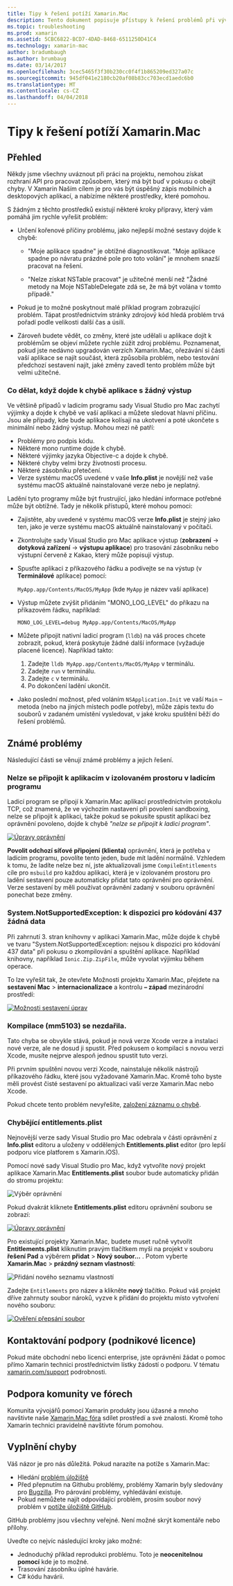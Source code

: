 ```yaml
---
title: Tipy k řešení potíží Xamarin.Mac
description: Tento dokument popisuje přístupy k řešení problémů při vývoji aplikací Xamarin.Mac.
ms.topic: troubleshooting
ms.prod: xamarin
ms.assetid: 5CBC6822-BCD7-4DAD-8468-6511250D41C4
ms.technology: xamarin-mac
author: bradumbaugh
ms.author: brumbaug
ms.date: 03/14/2017
ms.openlocfilehash: 3cec5465f3f30b230cc0f4f1b865209ed327a07c
ms.sourcegitcommit: 945df041e2180cb20af08b83cc703ecd1aedc6b0
ms.translationtype: MT
ms.contentlocale: cs-CZ
ms.lasthandoff: 04/04/2018
---
```

# <a name="xamarinmac-troubleshooting-tips"></a>Tipy k řešení potíží Xamarin.Mac

## <a name="overview"></a>Přehled

Někdy jsme všechny uváznout při práci na projektu, nemohou získat rozhraní API pro pracovat způsobem, který má být buď v pokusu o obejít chyby. V Xamarin Naším cílem je pro vás být úspěšný zápis mobilních a desktopových aplikací, a nabízíme některé prostředky, které pomohou.

S žádným z těchto prostředků existují některé kroky přípravy, který vám pomáhá jim rychle vyřešit problém:

- Určení kořenové příčiny problému, jako nejlepší možné sestavy dojde k chybě:
 
     - "Moje aplikace spadne" je obtížné diagnostikovat. "Moje aplikace spadne po návratu prázdné pole pro toto volání" je mnohem snazší pracovat na řešení.

     - "Nelze získat NSTable pracovat" je užitečné menší než "Žádné metody na Moje NSTableDelegate zdá se, že má být volána v tomto případě."

- Pokud je to možné poskytnout malé příklad program zobrazující problém. Tápat prostřednictvím stránky zdrojový kód hledá problém trvá pořadí podle velikosti další čas a úsilí.

- Zároveň budete vědět, co změny, které jste udělali u aplikace dojít k problémům se objeví můžete rychle zúžit zdroj problému. Poznamenat, pokud jste nedávno upgradován verzích Xamarin.Mac, ořezávání si části vaší aplikace se najít součást, která způsobila problém, nebo testování předchozí sestavení najít, jaké změny zavedl tento problém může být velmi užitečné.


### <a name="what-to-do-when-your-app-crashes-with-no-output"></a>Co dělat, když dojde k chybě aplikace s žádný výstup

Ve většině případů v ladicím programu sady Visual Studio pro Mac zachytí výjimky a dojde k chybě ve vaší aplikaci a můžete sledovat hlavní příčinu. Jsou ale případy, kde bude aplikace kolísají na ukotvení a poté ukončete s minimální nebo žádný výstup. Mohou mezi ně patří:

- Problémy pro podpis kódu.
- Některé mono runtime dojde k chybě.
- Některé výjimky jazyka Objective-c a dojde k chybě.
- Některé chyby velmi brzy životnosti procesu.
- Některé zásobníku přetečení.
- Verze systému macOS uvedené v vaše **Info.plist** je novější než vaše systému macOS aktuálně nainstalované verze nebo je neplatný.

Ladění tyto programy může být frustrující, jako hledání informace potřebné může být obtížné. Tady je několik přístupů, které mohou pomoci:

- Zajistěte, aby uvedené v systému macOS verze **Info.plist** je stejný jako ten, jako je verze systému macOS aktuálně nainstalovaný v počítači.
- Zkontrolujte sady Visual Studio pro Mac aplikace výstup (**zobrazení** -> **dotyková zařízení** -> **výstupu aplikace**) pro trasování zásobníku nebo výstupní červeně z Kakao, který může popisují výstup.
- Spusťte aplikaci z příkazového řádku a podívejte se na výstup (v **Terminálové** aplikace) pomocí: 

     `MyApp.app/Contents/MacOS/MyApp` (kde `MyApp` je název vaší aplikace)
- Výstup můžete zvýšit přidáním "MONO_LOG_LEVEL" do příkazu na příkazovém řádku, například: 

     `MONO_LOG_LEVEL=debug MyApp.app/Contents/MacOS/MyApp`
- Můžete připojit nativní ladicí program (`lldb`) na váš proces chcete zobrazit, pokud, která poskytuje žádné další informace (vyžaduje placené licence). Například takto:

    1. Zadejte `lldb MyApp.app/Contents/MacOS/MyApp` v terminálu.
    2. Zadejte `run` v terminálu.
    3. Zadejte `c` v terminálu.
    4. Po dokončení ladění ukončit.
- Jako poslední možnost, před voláním `NSApplication.Init` ve vaší `Main` – metoda (nebo na jiných místech podle potřeby), může zápis textu do souborů v zadaném umístění vysledovat, v jaké kroku spuštění běží do řešení problémů.

## <a name="known-issues"></a>Známé problémy

Následující části se věnují známé problémy a jejich řešení.

### <a name="unable-to-connect-to-the-debugger-in-sandboxed-apps"></a>Nelze se připojit k aplikacím v izolovaném prostoru v ladicím programu

Ladicí program se připojí k Xamarin.Mac aplikací prostřednictvím protokolu TCP, což znamená, že ve výchozím nastavení při povolení sandboxing, nelze se připojit k aplikaci, takže pokud se pokusíte spustit aplikaci bez oprávnění povoleno, dojde k chybě *"nelze se připojit k ladicí program"*. 

[![Úpravy oprávnění](troubleshooting-images/debug01.png "úpravy oprávnění")](troubleshooting-images/debug01-large.png#lightbox)

**Povolit odchozí síťové připojení (klienta)** oprávnění, která je potřeba v ladicím programu, povolíte tento jeden, bude mít ladění normálně. Vzhledem k tomu, že ladíte nelze bez ní, jste aktualizovali jsme `CompileEntitlements` cíle pro `msbuild` pro každou aplikaci, která je v izolovaném prostoru pro ladění sestavení pouze automaticky přidat tato oprávnění pro oprávnění. Verze sestavení by měli používat oprávnění zadaný v souboru oprávnění ponechat beze změny.

### <a name="systemnotsupportedexception-no-data-is-available-for-encoding-437"></a>System.NotSupportedException: k dispozici pro kódování 437 žádná data
 
Při zahrnutí 3. stran knihovny v aplikaci Xamarin.Mac, může dojde k chybě ve tvaru "System.NotSupportedException: nejsou k dispozici pro kódování 437 data" při pokusu o zkompilování a spuštění aplikace. Například knihovny, například `Ionic.Zip.ZipFile`, může vyvolat výjimku během operace.

To lze vyřešit tak, že otevřete Možnosti projektu Xamarin.Mac, přejdete na **sestavení Mac** > **internacionalizace** a kontrolu **– západ** mezinárodní prostředí:

[![Možnosti sestavení úprav](troubleshooting-images/issue01.png "sestavení možnosti úprav")](troubleshooting-images/issue01-large.png#lightbox)

### <a name="failed-to-compile-mm5103"></a>Kompilace (mm5103) se nezdařila.

Tato chyba se obvykle stává, pokud je nová verze Xcode verze a instalaci nové verze, ale ne dosud ji spustit. Před pokusem o kompilaci s novou verzi Xcode, musíte nejprve alespoň jednou spustit tuto verzi.

Při prvním spuštění novou verzi Xcode, nainstaluje několik nástrojů příkazového řádku, které jsou vyžadované Xamarin.Mac. Kromě toho byste měli provést čisté sestavení po aktualizaci vaší verze Xamarin.Mac nebo Xcode.

Pokud chcete tento problém nevyřešíte, [založení záznamu o chybě](#filing-a-bug).

### <a name="missing-entitlementsplist"></a>Chybějící entitlements.plist

Nejnovější verze sady Visual Studio pro Mac odebrala v části oprávnění z **Info.plist** editoru a uloženy v oddělených **Entitlements.plist** editor (pro lepší podporu více platforem s Xamarin.iOS).

Pomocí nové sady Visual Studio pro Mac, když vytvoříte nový projekt aplikace Xamarin.Mac **Entitlements.plist** soubor bude automaticky přidán do stromu projektu:

![Výběr oprávnění](troubleshooting-images/entitlements01.png "výběr oprávnění")

Pokud dvakrát kliknete **Entitlements.plist** editoru oprávnění souboru se zobrazí:

[![Úpravy oprávnění](troubleshooting-images/entitlements02.png "úpravy oprávnění")](troubleshooting-images/entitlements02-large.png#lightbox)

Pro existující projekty Xamarin.Mac, budete muset ručně vytvořit **Entitlements.plist** kliknutím pravým tlačítkem myši na projekt v souboru **řešení Pad** a výběrem **přidat**  >  **Nový soubor...** . Potom vyberte **Xamarin.Mac** > **prázdný seznam vlastností**:

![Přidání nového seznamu vlastností](troubleshooting-images/entitlements03.png "přidání nového seznamu vlastností")

Zadejte `Entitlements` pro název a klikněte **nový** tlačítko. Pokud váš projekt dříve zahrnuty soubor nároků, vyzve k přidání do projektu místo vytvoření nového souboru:

[![Ověření přepsání soubor](troubleshooting-images/entitlements04.png "ověření přepsat souboru")](troubleshooting-images/entitlements04-large.png#lightbox)

## <a name="contacting-support-business-or-enterprise-licenses"></a>Kontaktování podpory (podnikové licence)

Pokud máte obchodní nebo licenci enterprise, jste oprávněni žádat o pomoc přímo Xamarin technici prostřednictvím lístky žádostí o podporu. V tématu [xamarin.com/support](http://xamarin.com/support) podrobnosti.

## <a name="community-support-on-the-forums"></a>Podpora komunity ve fórech

Komunita vývojářů pomocí Xamarin produkty jsou úžasné a mnoho navštivte naše [Xamarin.Mac fóra](http://forums.xamarin.com/categories/mac) sdílet prostředí a své znalosti. Kromě toho Xamarin technici pravidelně navštivte fórum pomohou.

<a name="filing-a-bug"/>

## <a name="filing-a-bug"></a>Vyplnění chyby

Váš názor je pro nás důležitá. Pokud narazíte na potíže s Xamarin.Mac:

- Hledání [problém úložiště](https://github.com/xamarin/xamarin-macios/issues) 
- Před přepnutím na Githubu problémy, problémy Xamarin byly sledovány pro [Bugzilla](https://bugzilla.xamarin.com/describecomponents.cgi). Pro párování problémy, vyhledávání existuje.
- Pokud nemůžete najít odpovídající problém, prosím soubor nový problém v [potíže úložiště GitHub](https://github.com/xamarin/xamarin-macios/issues/new).

GitHub problémy jsou všechny veřejné. Není možné skrýt komentáře nebo přílohy. 

Uveďte co nejvíc následující kroky jako možné:                                                                                                                                          

- Jednoduchý příklad reprodukci problému. Toto je **neocenitelnou pomocí** kde je to možné. 
- Trasování zásobníku úplné havárie.
- C# kódu havárii. 

